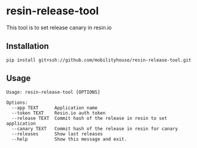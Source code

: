 # resin-release-tool
This tool is to set release canary in resin.io

## Installation
```
pip install git+ssh://github.com/mobilityhouse/resin-release-tool.git
```

## Usage
```
Usage: resin-release-tool [OPTIONS]

Options:
  --app TEXT      Application name
  --token TEXT    Resin.io auth token
  --release TEXT  Commit hash of the release in resin to set application
  --canary TEXT   Commit hash of the release in resin for canary
  --releases      Show last releases
  --help          Show this message and exit.
```
